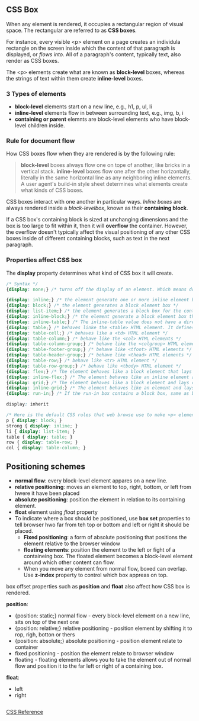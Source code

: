 ## CSS Box
When any element is rendered, it occupies a rectangular region of visual space. The rectangular are referred to as **CSS boxes**.

For instance, every visible &lt;p&gt; element on a page creates an individula rectangle on the screen inside which the content of 
that paragraph is displayed, or *flows into*. All of a paragraph's content, typically text, also render as CSS boxes.

The &lt;p&gt; elements create what are known as **block-level** boxes, whereas the strings of text within them create **inline-level** boxes.

### 3 Types of elements

* **block-level** elements start on a new line, e.g., h1, p, ul, li
* **inline-level** elements flow in between surrounding text, e.g., img, b, i
* **containing or parent** elemnts are block-level elements who have block-level children inside.

### Rule for document flow
How CSS boxes flow when they are rendered is by the following rule:
> **block-level** boxes always flow one on tope of another, like bricks in a vertical stack. 
> **inline-level** boxes flow one after the other horizontally, literally in the same horizontal line as any neighboring inline elements.
> A user agent's build-in style sheet determines what elements create what kinds of CSS boxes.

CSS boxes interact with one another in particular ways. *Inline boxes* are always rendered inside a *block-levelbox*, known as their **containing block**.

If a CSS box's containing block is sized at unchanging dimensions and the box is too large to fit within it, then it will **overflow** the container. However, the overflow doesn't typically affect the visual positioning of any other CSS boxes inside of different containing blocks, such as text in the next paragraph.

### Properties affect CSS box
The **display** property determines what kind of CSS box it will create.
```css
/* Syntax */
{display: none;} /* turns off the display of an element. Which means document will not render the element and its desendants */

{display: inline;} /* the element generate one or more inline element boxes*/
{display: block;} /* the element generates a block element box */
{display: list-item;} /* the element generates a block box for the content and a separate list-litem inline box. */
{display: inline-block;} /* the element generate a block element box that will be flowed with surronding content as if it were a single inline box*/
{display: inline-table;} /* The inline-table value does not have a direct mapping in HTML. It behaves like a <table> HTML element, but as an inline box, rather than a block-level box. Inside the table box is a block-level context*/
{display: table;} /* behaves linke the <table> HTML element. It defines a block-level box. */
{display: table-cell;} /* behaves like a <td> HTML element */
{display: table-column;} /* behave like the <col> HTML elements */
{display: table-column-group;} /* behave like the <colgroup> HTML elements */
{display: table-footer-group;} /* behave like <tfoot> HTML elements */
{display: table-header-group;} /* behave like <thead> HTML elements */
{display: table-row;} /* behave like <tr> HTML element */
{display: table-row-group;} /* behave like <tbody> HTML element */
{display: flex;} /* The element behaves like a block element that lays out its content according to the flexbox model */
{display: inline-flex;} /* The element behaves like an inline element and lays out its content according to the flexbox model. */
{display: grid;} /* The element behaves like a block element and lays out its content according to the grid model. */
{display: inline-grid;} /* The element behaves like an element and lays out its content according to the grid modeol **/
{display: run-in;} /* If the run-in box contains a block box, same as block; If a block box follows the run-in box, the run-in box becomes the first inlinie box of the block box.; If an inline box follows, teh run-in box becomes a block box. */

display: inherit

/* Here is the default CSS rules that web browse use to make <p> elements block-level and <strong> elements inline-level might look like: */
p { display: block; }
strong { display: inline; }
li { display: list-item; }
table { display: table; }
row { display: table-row; }
col { display: table-column; }
```

## Positioning schemes
* **normal flow**: every block-level element appares on a new line.
* **relative positioning**: moves an element to top, right, bottom, or left from hwere it have been placed
* **absolute positioning**: position the element in relation to its containing element.
* **float** element using *float* property
* To indicate where a box should be positioned, use **box set** properties to tell browser hwo far from teh top or bottom and left or right it should be placed.
  * **Fixed positioning**: a form of absolute positioning that positions the element relative to the browser window 
  * **floating elements**: position the element to the left or fight of a containeing box. The floated element becomes a block-level element around which other content can flow.
  * When you move any element from normal flow, boxed can overlap. Use **z-index** property to control which box appreas on top.

box offset properties such as **position** and **float** also affect how CSS box is rendered.

**position**:
* {position: static;} normal flow - every block-level element on a new line, sits on top of the next one
* {position: relative;} relative positioning - position element by shifting it to rop, righ, botton or thers
* {position: absolute;} absolute positioning - position element relate to container
* fixed positioning - position the element relate to browser window
* floating - floating elements allows you to take the element out of normal flow and position it to the far left or right of a containing box.

**float**:
* left
* right

```css

```


[CSS Reference](https://developer.mozilla.org/en-US/docs/Web/CSS/Reference)
